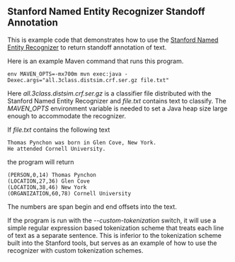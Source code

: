 Stanford Named Entity Recognizer Standoff Annotation
----------------------------------------------------

This is example code that demonstrates how to use the
[Stanford Named Entity Recognizer](http://nlp.stanford.edu/software/CRF-NER.shtml "Stanford NER")
to return standoff annotation of text.

Here is an example Maven command that runs this program.

	env MAVEN_OPTS=-mx700m mvn exec:java -Dexec.args="all.3class.distsim.crf.ser.gz file.txt"

Here _all.3class.distsim.crf.ser.gz_ is a classifier file distributed with the
Stanford Named Entity Recognizer and _file.txt_ contains text to classify.
The *MAVEN_OPTS* environment variable is needed to set a Java heap size large enough to
accommodate the recognizer.

If _file.txt_ contains the following text

	Thomas Pynchon was born in Glen Cove, New York.
	He attended Cornell University.

the program will return

	(PERSON,0,14) Thomas Pynchon
	(LOCATION,27,36) Glen Cove
	(LOCATION,38,46) New York
	(ORGANIZATION,60,78) Cornell University

The numbers are span begin and end offsets into the text.

If the program is run with the *--custom-tokenization* switch, it will use a simple regular
expression based tokenization scheme that treats each line of text as a separate sentence.
This is inferior to the tokenization scheme built into the Stanford tools, but serves as an
example of how to use the recognizer with custom tokenization schemes.
